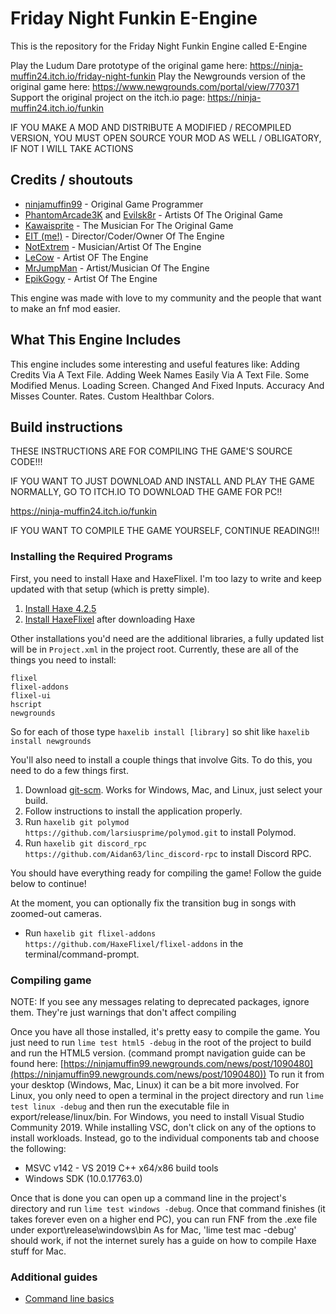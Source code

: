 # Friday Night Funkin E-Engine

This is the repository for the Friday Night Funkin Engine called E-Engine

Play the Ludum Dare prototype of the original game here: https://ninja-muffin24.itch.io/friday-night-funkin
Play the Newgrounds version of the original game here: https://www.newgrounds.com/portal/view/770371
Support the original project on the itch.io page: https://ninja-muffin24.itch.io/funkin

IF YOU MAKE A MOD AND DISTRIBUTE A MODIFIED / RECOMPILED VERSION, YOU MUST OPEN SOURCE YOUR MOD AS WELL / OBLIGATORY, IF NOT I WILL TAKE ACTIONS

## Credits / shoutouts

- [ninjamuffin99](https://twitter.com/ninja_muffin99) - Original Game Programmer
- [PhantomArcade3K](https://twitter.com/phantomarcade3k) and [Evilsk8r](https://twitter.com/evilsk8r) - Artists Of The Original Game
- [Kawaisprite](https://twitter.com/kawaisprite) - The Musician For The Original Game
- [EIT (me!)](https://www.youtube.com/channel/UC4X_UAuj9BOpHgBHo8TvWoQ) - Director/Coder/Owner Of The Engine
- [NotExtrem](https://www.youtube.com/channel/UCs4sZ0YkVdVZqdLiO3PpbLQ) - Musician/Artist Of The Engine
- [LeCow](https://www.youtube.com/channel/UCs4sZ0YkVdVZqdLiO3PpbLQ) - Artist OF The Engine 
- [MrJumpMan](https://www.youtube.com/channel/UCBsT8Osa_lUM8HQmQhFZIZA) - Artist/Musician Of The Engine
- [EpikGogy]() - Artist Of The Engine

This engine was made with love to my community and the people that want to make an fnf mod easier.

## What This Engine Includes
This engine includes some interesting and useful features like:
Adding Credits Via A Text File.
Adding Week Names Easily Via A Text File.
Some Modified Menus.
Loading Screen.
Changed And Fixed Inputs.
Accuracy And Misses Counter.
Rates.
Custom Healthbar Colors.

## Build instructions

THESE INSTRUCTIONS ARE FOR COMPILING THE GAME'S SOURCE CODE!!!

IF YOU WANT TO JUST DOWNLOAD AND INSTALL AND PLAY THE GAME NORMALLY, GO TO ITCH.IO TO DOWNLOAD THE GAME FOR PC!!

https://ninja-muffin24.itch.io/funkin

IF YOU WANT TO COMPILE THE GAME YOURSELF, CONTINUE READING!!!

### Installing the Required Programs

First, you need to install Haxe and HaxeFlixel. I'm too lazy to write and keep updated with that setup (which is pretty simple). 
1. [Install Haxe 4.2.5](https://haxe.org/download/)
2. [Install HaxeFlixel](https://haxeflixel.com/documentation/install-haxeflixel/) after downloading Haxe

Other installations you'd need are the additional libraries, a fully updated list will be in `Project.xml` in the project root. Currently, these are all of the things you need to install:
```
flixel
flixel-addons
flixel-ui
hscript
newgrounds
```
So for each of those type `haxelib install [library]` so shit like `haxelib install newgrounds`

You'll also need to install a couple things that involve Gits. To do this, you need to do a few things first.
1. Download [git-scm](https://git-scm.com/downloads). Works for Windows, Mac, and Linux, just select your build.
2. Follow instructions to install the application properly.
3. Run `haxelib git polymod https://github.com/larsiusprime/polymod.git` to install Polymod.
4. Run `haxelib git discord_rpc https://github.com/Aidan63/linc_discord-rpc` to install Discord RPC.

You should have everything ready for compiling the game! Follow the guide below to continue!

At the moment, you can optionally fix the transition bug in songs with zoomed-out cameras.
- Run `haxelib git flixel-addons https://github.com/HaxeFlixel/flixel-addons` in the terminal/command-prompt.

### Compiling game
NOTE: If you see any messages relating to deprecated packages, ignore them. They're just warnings that don't affect compiling

Once you have all those installed, it's pretty easy to compile the game. You just need to run `lime test html5 -debug` in the root of the project to build and run the HTML5 version. (command prompt navigation guide can be found here: [https://ninjamuffin99.newgrounds.com/news/post/1090480](https://ninjamuffin99.newgrounds.com/news/post/1090480))
To run it from your desktop (Windows, Mac, Linux) it can be a bit more involved. For Linux, you only need to open a terminal in the project directory and run `lime test linux -debug` and then run the executable file in export/release/linux/bin. For Windows, you need to install Visual Studio Community 2019. While installing VSC, don't click on any of the options to install workloads. Instead, go to the individual components tab and choose the following:
* MSVC v142 - VS 2019 C++ x64/x86 build tools
* Windows SDK (10.0.17763.0)

Once that is done you can open up a command line in the project's directory and run `lime test windows -debug`. Once that command finishes (it takes forever even on a higher end PC), you can run FNF from the .exe file under export\release\windows\bin
As for Mac, 'lime test mac -debug' should work, if not the internet surely has a guide on how to compile Haxe stuff for Mac.

### Additional guides

- [Command line basics](https://ninjamuffin99.newgrounds.com/news/post/1090480)
